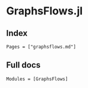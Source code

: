 # GraphsFlows.jl

## Index

```@index
Pages = ["graphsflows.md"]
```

## Full docs

```@autodocs
Modules = [GraphsFlows]
```